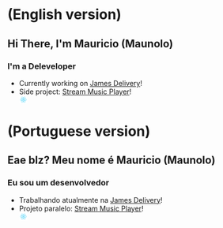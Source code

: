 # (English version)

## Hi There, I'm Mauricio (Maunolo)

### I'm a Deleveloper
- Currently working on [James Delivery][james_delivery]!
- Side project: [Stream Music Player][stream_music_player]! <img style="display: flex; align-items: center;" alt="React" width="16px" src="https://raw.githubusercontent.com/github/explore/80688e429a7d4ef2fca1e82350fe8e3517d3494d/topics/react/react.png" />

# (Portuguese version)

## Eae blz? Meu nome é Mauricio (Maunolo)

### Eu sou um desenvolvedor
- Trabalhando atualmente na [James Delivery][james_delivery]!
- Projeto paralelo: [Stream Music Player][stream_music_player]! <img style="display: flex; align-items: center;" alt="React" width="16px" src="https://raw.githubusercontent.com/github/explore/80688e429a7d4ef2fca1e82350fe8e3517d3494d/topics/react/react.png" />

<br>
<br>

[james_delivery]: https://github.com/james-delivery
[stream_music_player]: https://github.com/maunolo/stream.music.player